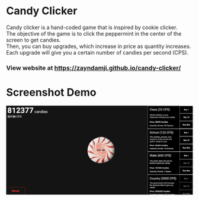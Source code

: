 # Candy Clicker

Candy clicker is a hand-coded game that is inspired by cookie clicker.  
The objective of the game is to click the peppermint in the center of the screen to get candies.  
Then, you can buy upgrades, which increase in price as quantity increases.  
Each upgrade will give you a certain number of candies per second (CPS).

### View website at https://zayndamji.github.io/candy-clicker/

# Screenshot Demo

<img src="screenshot.png">